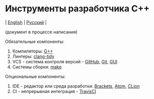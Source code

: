 # Инструменты разработчика C++
| [English](README.md) | [Русский](README.ru.md) |

(документ в процессе написания)

Обязательные компоненты:
  1. Компиляторы: [G++](https://www.gnu.org/software/gcc/)
  2. Линтеры: [clang-tidy](http://clang.llvm.org/extra/clang-tidy/)
  3. VCS - система контроля версий - [GitHub](https://github.com/), [Git](https://git-scm.com/), [GUI](https://desktop.github.com/)
  4. Системы сборки: [make](https://habr.com/post/155201/)

Опциональные компоненты:
  1. IDE - редактор или среда разработки: [Brackets](http://brackets.io/), [Atom](https://atom.io/), [CLion](https://www.jetbrains.com/clion/)
  2. CI - непрерывная интеграция - [TravisCI](https://travis-ci.org/)
